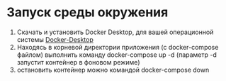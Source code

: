 # Запуск среды окружения

1. Скачать и установить Docker Desktop, для вашей операционной системы [Docker-Desktop](https://www.docker.com/products/docker-desktop/)
2. Находясь в корневой директории приложения (с docker-compose файлом) выполнить команду docker-compose up -d 
(параметр -d запустит контейнер в фоновом режиме)
3. остановить контейнер можно командой docker-compose down
